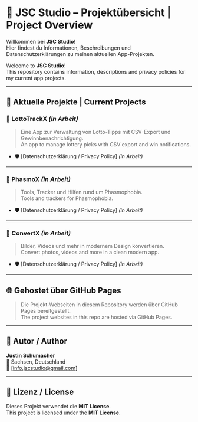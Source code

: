 # 🎯 JSC Studio – Projektübersicht | Project Overview

Willkommen bei **JSC Studio**!  
Hier findest du Informationen, Beschreibungen und Datenschutzerklärungen zu meinen aktuellen App-Projekten.

Welcome to **JSC Studio**!  
This repository contains information, descriptions and privacy policies for my current app projects.

---

## 📱 Aktuelle Projekte | Current Projects

### 🎲 LottoTrackX *(in Arbeit)*
> Eine App zur Verwaltung von Lotto-Tipps mit CSV-Export und Gewinnbenachrichtigung.  
> An app to manage lottery picks with CSV export and win notifications.

- 🛡️ [Datenschutzerklärung / Privacy Policy] *(in Arbeit)*

---

### 👻 PhasmoX *(in Arbeit)*
> Tools, Tracker und Hilfen rund um Phasmophobia.  
> Tools and trackers for Phasmophobia.

- 🛡️ [Datenschutzerklärung / Privacy Policy] *(in Arbeit)*

---

### 🔄 ConvertX *(in Arbeit)*
> Bilder, Videos und mehr in modernem Design konvertieren.  
> Convert photos, videos and more in a clean modern app.

- 🛡️ [Datenschutzerklärung / Privacy Policy] *(in Arbeit)*

---

## 🌐 Gehostet über GitHub Pages
> Die Projekt-Webseiten in diesem Repository werden über GitHub Pages bereitgestellt.  
> The project websites in this repo are hosted via GitHub Pages.

---

## 👤 Autor / Author

**Justin Schumacher**  
📍 Sachsen, Deutschland  
📧 [info.jscstudio@gmail.com]

---

## 📜 Lizenz / License

Dieses Projekt verwendet die **MIT License**.  
This project is licensed under the **MIT License**.
